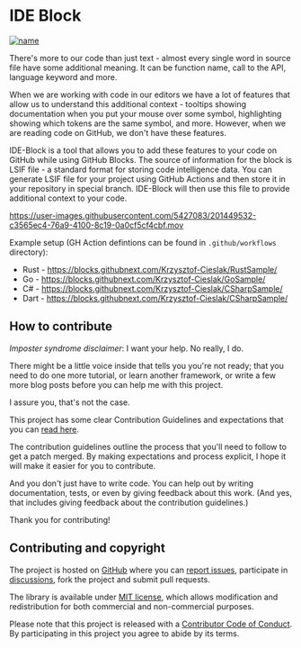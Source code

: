 # IDE Block

[![name](https://img.shields.io/badge/GitHub%20Blocks-Build%20with%20%E2%9D%A4%EF%B8%8F%EF%B8%8F-blue?style=for-the-badge)](https://blocks.githubnext.com/)

There's more to our code than just text - almost every single word in source file have some additional meaning. It can be function name, call to the API, language keyword and more.

When we are working with code in our editors we have a lot of features that allow us to understand this additional context - tooltips showing documentation when you put your mouse over some symbol, highlighting showing which tokens are the same symbol, and more. However, when we are reading code on GitHub, we don't have these features.

IDE-Block is a tool that allows you to add these features to your code on GitHub while using GitHub Blocks. The source of information for the block is LSIF file - a standard format for storing code intelligence data. You can generate LSIF file for your project using GitHub Actions and then store it in your repository in special branch. IDE-Block will then use this file to provide additional context to your code.



https://user-images.githubusercontent.com/5427083/201449532-c3565ec4-76a9-4100-8c19-0a0cf5cf4cbf.mov



Example setup (GH Action defintions can be found in `.github/workflows` directory):
* Rust - https://blocks.githubnext.com/Krzysztof-Cieslak/RustSample/
* Go - https://blocks.githubnext.com/Krzysztof-Cieslak/GoSample/
* C# - https://blocks.githubnext.com/Krzysztof-Cieslak/CSharpSample/
* Dart - https://blocks.githubnext.com/Krzysztof-Cieslak/CSharpSample/

## How to contribute

_Imposter syndrome disclaimer_: I want your help. No really, I do.

There might be a little voice inside that tells you you're not ready; that you need to do one more tutorial, or learn another framework, or write a few more blog posts before you can help me with this project.

I assure you, that's not the case.

This project has some clear Contribution Guidelines and expectations that you can [read here](CONTRIBUTING.md).

The contribution guidelines outline the process that you'll need to follow to get a patch merged. By making expectations and process explicit, I hope it will make it easier for you to contribute.

And you don't just have to write code. You can help out by writing documentation, tests, or even by giving feedback about this work. (And yes, that includes giving feedback about the contribution guidelines.)

Thank you for contributing!

## Contributing and copyright

The project is hosted on [GitHub](https://github.com/Krzysztof-Cieslak/IDE-block) where you can [report issues](https://github.com/Krzysztof-Cieslak/IDE-block/issues), participate in [discussions](https://github.com/Krzysztof-Cieslak/IDE-block/discussions), fork
the project and submit pull requests.

The library is available under [MIT license](LICENSE.md), which allows modification and redistribution for both commercial and non-commercial purposes.

Please note that this project is released with a [Contributor Code of Conduct](CODE_OF_CONDUCT.md). By participating in this project you agree to abide by its terms.
